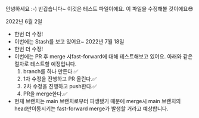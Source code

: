 안녕하세요 :-) 반갑습니다~
이것은 테스트 파일이에요.
이 파일을 수정해볼 것이에요😎

2022년 6월 2일 
- 한번 더 수정!
-  이번에는 Stash를 보고 있어요~
2022년 7월 18일 
- 한번 더 수정!
- 이번에는 PR 후 merge 시fast-forward에 대해 테스트해보고 있어요. 아래와 같은 절차로 테스트할 예정입니다.
  1. branch를 하나 만든다.✅
  2. 1차 수정을 진행하고 PR 올린다.✅
  3. 2차 수정을 진행하고 push한다.✅
  4. PR을 merge한다.✅
- 현재 브랜치는 main 브랜치로부터 파생됐기 때문에 merge시 main 브랜치의 head만이동시키는 fast-forward merge가 발생할 거라고 예상합니다.  

